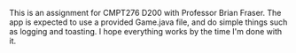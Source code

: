 This is an assignment for CMPT276 D200 with Professor Brian Fraser. The app is 
expected to use a provided Game.java file, and do simple things such as logging
and toasting. I hope everything works by the time I'm done with it.